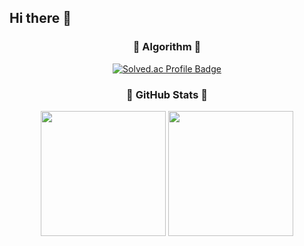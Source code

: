## Hi there 👋

<!--
**JOODON/JOODON** is a ✨ _special_ ✨ repository because its `README.md` (this file) appears on your GitHub profile.

Here are some ideas to get you started:

- 🔭 I’m currently working on ...
- 🌱 I’m currently learning ...
- 👯 I’m looking to collaborate on ...
- 🤔 I’m looking for help with ...
- 💬 Ask me about ...
- 📫 How to reach me: ...
- 😄 Pronouns: ...
- ⚡ Fun fact: ...
-->
<h3 align="center">🧩 Algorithm 🧩 </h3>
<div align="center">
  <a href="https://solved.ac/launcher37" target="_blank">
    <img src="http://mazassumnida.wtf/api/v2/generate_badge?boj=launcher37" alt="Solved.ac Profile Badge" />
  </a>
</div>

<h3 align="center">🌟 GitHub Stats 🌟 </h3>
<div align="center">
  <img height=200  src="https://github-readme-stats.vercel.app/api?username=JOODON&theme=gruvbox" />
  <img height=200 src="https://github-readme-stats.vercel.app/api/top-langs/?username=JOODON&layout=compact&theme=gruvbox" />
</div>
